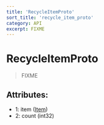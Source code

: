 ```yaml
---
title: 'RecycleItemProto'
sort_title: 'recycle_item_proto'
category: API
excerpt: FIXME
---
```


# RecycleItemProto

> FIXME

## Attributes:

- 1: item ([Item](../../enums/Item/))
- 2: count (int32)
